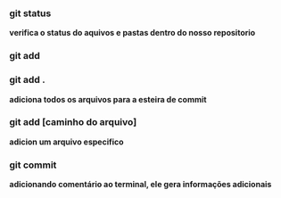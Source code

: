 ### git status ###
**verifica o status do aquivos e pastas dentro do nosso repositorio**

### git add ### 

### git add . ###

**adiciona todos os arquivos para a esteira de commit**

### git add [caminho do arquivo] ###

**adicion um arquivo especifico**

### git commit ###

**adicionando comentário ao terminal, ele gera informações adicionais**


